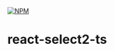 [![NPM](https://img.shields.io/npm/v/react-select2-ts.svg)](https://www.npmjs.com/package/react-select2-ts)
# react-select2-ts
